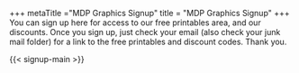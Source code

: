 +++
metaTitle ="MDP Graphics Signup"
title = "MDP Graphics Signup"
+++
You can sign up here for access to our free printables area, and our discounts. Once you sign up, just check your email (also check your junk mail folder) for a link to the free printables and discount codes. 
Thank you.

{{< signup-main >}}
